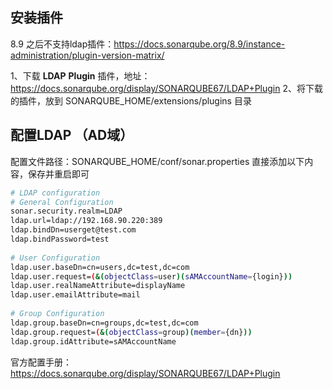 ## 安装插件 

8.9 之后不支持ldap插件：https://docs.sonarqube.org/8.9/instance-administration/plugin-version-matrix/

1、下载 **LDAP** **Plugin** 插件，地址：https://docs.sonarqube.org/display/SONARQUBE67/LDAP+Plugin 2、将下载的插件，放到 SONARQUBE_HOME/extensions/plugins 目录

## 配置LDAP （AD域）

配置文件路径：SONARQUBE_HOME/conf/sonar.properties 直接添加以下内容，保存并重启即可

```Bash
# LDAP configuration
# General Configuration
sonar.security.realm=LDAP
ldap.url=ldap://192.168.90.220:389
ldap.bindDn=userget@test.com
ldap.bindPassword=test
 
# User Configuration
ldap.user.baseDn=cn=users,dc=test,dc=com
ldap.user.request=(&(objectClass=user)(sAMAccountName={login}))
ldap.user.realNameAttribute=displayName
ldap.user.emailAttribute=mail
 
# Group Configuration
ldap.group.baseDn=cn=groups,dc=test,dc=com
ldap.group.request=(&(objectClass=group)(member={dn}))
ldap.group.idAttribute=sAMAccountName
```

官方配置手册：https://docs.sonarqube.org/display/SONARQUBE67/LDAP+Plugin